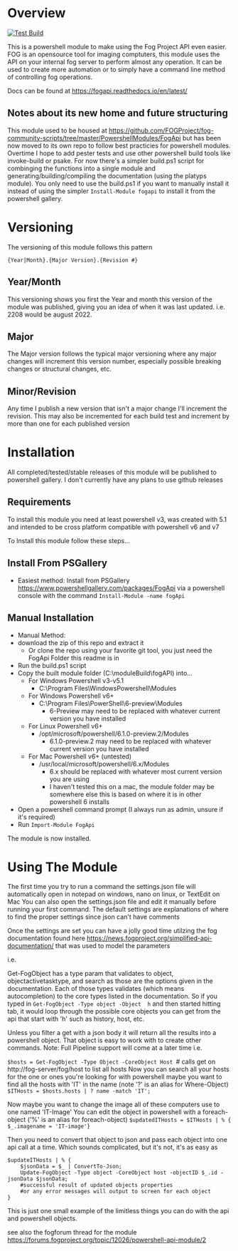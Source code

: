 # Overview

[![Test Build](https://github.com/darksidemilk/FogApi/actions/workflows/build-test.yml/badge.svg?branch=master)](https://github.com/darksidemilk/FogApi/actions/workflows/build-test.yml)

This is a powershell module to make using the Fog Project API even easier.
FOG is an opensource tool for imaging comptuters, this module uses the API on your internal fog server to perform almost any operation. It can be used to create more automation or to simply have a command line method of controlling fog operations.

Docs can be found at https://fogapi.readthedocs.io/en/latest/

## Notes about its new home and future structuring

This module used to be housed at https://github.com/FOGProject/fog-community-scripts/tree/master/PowershellModules/FogApi but has been now moved to its own repo to follow best practicies for powershell modules. Overtime I hope to add pester tests and use other powershell build tools like invoke-build or psake. For now there's a simpler build.ps1 script for combinging the functions into a single module and generating/building/compiling the documentation (using the platyps module). You only need to use the build.ps1 if you want to manually install it instead of using the simpler `Install-Module fogapi` to install it from the powershell gallery.

# Versioning

The versioning of this module follows this pattern

`{Year|Month}.{Major Version}.{Revision #}`

## Year/Month

This versioning shows you first the Year and month this version of the module was published, giving you an idea of when it was last updated.
i.e. 2208 would be august 2022.

## Major

The Major version follows the typical major versioning where any major changes will increment this version number, especially possible breaking changes or structural changes, etc.

## Minor/Revision

Any time I publish a new version that isn't a major change I'll increment the revision. This may also be incremented for each build test and increment by more than one for each published version

# Installation

All completed/tested/stable releases of this module will be published to powershell gallery. I don't currently have any plans to use github releases 

## Requirements

To install this module you need at least powershell v3, was created with 5.1 and intended to be cross platform compatible with powershell v6 and v7

To Install this module follow these steps...

## Install From PSGallery

* Easiest method: Install from PSGallery https://www.powershellgallery.com/packages/FogApi via a powershell console with the command `Install-Module -name fogApi` 

## Manual Installation

* Manual Method:
* download the zip of this repo and extract it
    * Or clone the repo using your favorite git tool, you just need the FogApi Folder this readme is in
* Run the build.ps1 script
* Copy the built module folder (C:\moduleBuild\fogAPI) into...
    * For Windows Powershell v3-v5.1
        * C:\Program Files\WindowsPowershell\Modules
    * For Windows Powershell v6+
        * C:\Program Files\PowerShell\6-preview\Modules
            * 6-Preview may need to be replaced with whatever current version you have installed
    * For Linux Powershell v6+
        * /opt/microsoft/powershell/6.1.0-preview.2/Modules
            * 6.1.0-preview.2 may need to be replaced with whatever current version you have installed
    * For Mac Powershell v6+ (untested)
        * /usr/local/microsoft/powershell/6.x/Modules
            * 6.x should be replaced with whatever most current version you are using
            * I haven't tested this on a mac, the module folder may be somewhere else
            this is based on where it is in other powershell 6 installs
* Open a powershell command prompt (I always run as admin, unsure if it's required)
* Run `Import-Module FogApi`

The module is now installed. 

# Using The Module

The first time you try to run a command the settings.json file will automatically open
in notepad on windows, nano on linux, or TextEdit on Mac
You can also open the settings.json file and edit it manually before running your first command.
The default settings are explanations of where to find the proper settings since json can't have comments

Once the settings are set you can have a jolly good time utilzing the fog documentation 
found here https://news.fogproject.org/simplified-api-documentation/ that was used to model the parameters

i.e.

Get-FogObject has a type param that validates to object, objectactivetasktype, and search as those are the options given in the documentation.
Each of those types validates (which means autocompletion) to the core types listed in the documentation.
So if you typed in `Get-FogObject -Type object -Object  h` and then started hitting tab, it would loop through the possible core objects you can get from the api that start with 'h' such as history, host, etc.

Unless you filter a get with a json body it will return all the results into a powershell object. That object is easy to work with to create other commands. Note: Full Pipeline support will come at a later time 
 i.e.

 `$hosts = Get-FogObject -Type Object -CoreObject Host `# calls get on http://fog-server/fog/host to list all hosts
 Now you can search all your hosts for the one or ones you're looking for with powershell
 maybe you want to find all the hosts with 'IT' in the name  (note '?' is an alias for Where-Object)
`$ITHosts = $hosts.hosts | ? name -match 'IT';`

Now maybe you want to change the image all of these computers use to one named 'IT-Image'
You can edit the object in powershell with a foreach-object ('%' is an alias for foreach-object)
`$updatedITHosts = $ITHosts | % { $_.imagename = 'IT-image'}`

Then you need to convert that object to json and pass each object into one api call at a time. Which sounds complicated, but it's not, it's as easy as
```
$updateITHosts | % { 
    $jsonData = $_ | ConvertTo-Json;
    Update-FogObject -Type object -CoreObject host -objectID $_.id -jsonData $jsonData;
    #successful result of updated objects properties 
    #or any error messages will output to screen for each object
} 
```

This is just one small example of the limitless things you can do with the api and powershell objects.

see also the fogforum thread for the module https://forums.fogproject.org/topic/12026/powershell-api-module/2 
